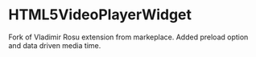 # HTML5VideoPlayerWidget

Fork of Vladimir Rosu extension from markeplace. Added preload option and data driven media time.

